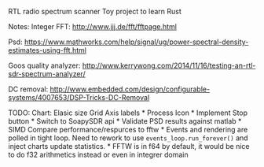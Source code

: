 RTL radio spectrum scanner
Toy project to learn Rust

Notes:
Integer FFT: http://www.jjj.de/fft/fftpage.html

Psd:
https://www.mathworks.com/help/signal/ug/power-spectral-density-estimates-using-fft.html

Goos quality analyzer:
http://www.kerrywong.com/2014/11/16/testing-an-rtl-sdr-spectrum-analyzer/

DC removal:
http://www.embedded.com/design/configurable-systems/4007653/DSP-Tricks-DC-Removal

TODO:
    Chart:
        Elasic size
        Grid
        Axis labels
    * Process Icon
    * Implement Stop button
    * Switch to SoapySDR api
    * Validate PSD results against matlab
    * SIMD
        Compare performance/respurces to fftw
    * Events and rendering are polled in tight loop. Need to rework to use `events_loop.run_forever()`
        and inject charts update statistics.
    * FFTW is in f64 by default, it would be nice to do f32 arithmetics instead or even in integrer domain